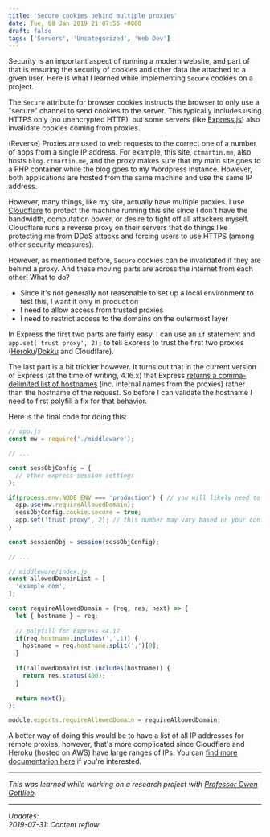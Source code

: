 ```yaml
---
title: 'Secure cookies behind multiple proxies'
date: Tue, 08 Jan 2019 21:07:55 +0000
draft: false
tags: ['Servers', 'Uncategorized', 'Web Dev']
---
```


Security is an important aspect of running a modern website, and part of that is ensuring the security of cookies and other data the attached to a given user. Here is what I learned while implementing `Secure` cookies on a project.

<!--more-->

The `Secure` attribute for browser cookies instructs the browser to only use a "secure" channel to send cookies to the server. This typically includes using HTTPS only (no unencrypted HTTP), but some servers (like [Express.js](https://expressjs.com/)) also invalidate cookies coming from proxies.

(Reverse) Proxies are used to web requests to the correct one of a number of apps from a single IP address. For example, this site, `ctmartin.me`, also hosts `blog.ctmartin.me`, and the proxy makes sure that my main site goes to a PHP container while the blog goes to my Wordpress instance. However, both applications are hosted from the same machine and use the same IP address.

However, many things, like my site, actually have multiple proxies. I use [Cloudflare](https://www.cloudflare.com/) to protect the machine running this site since I don't have the bandwidth, computation power, or desire to fight off all attackers myself. Cloudflare runs a reverse proxy on their servers that do things like protecting me from DDoS attacks and forcing users to use HTTPS (among other security measures).

However, as mentioned before, `Secure` cookies can be invalidated if they are behind a proxy. And these moving parts are across the internet from each other! What to do?

*   Since it's not generally not reasonable to set up a local environment to test this, I want it only in production
*   I need to allow access from trusted proxies
*   I need to restrict access to the domains on the outermost layer

In Express the first two parts are fairly easy. I can use an `if` statement and `app.set('trust proxy', 2);` to tell Express to trust the first two proxies ([Heroku](https://www.heroku.com/home)/[Dokku](http://dokku.viewdocs.io/dokku/) and Cloudflare).

The last part is a bit trickier however. It turns out that in the current version of Express (at the time of writing, 4.16.x) that Express [returns a comma-delimited list of hostnames](https://github.com/expressjs/express/issues/3494) (inc. internal names from the proxies) rather than the hostname of the request. So before I can validate the hostname I need to first polyfill a fix for that behavior.

Here is the final code for doing this:

```js
// app.js  
const mw = require('./middleware');

// ...

const sessObjConfig = {  
  // other express-session settings  
};

if(process.env.NODE_ENV === 'production') { // you will likely need to set this environment variable on your container host
  app.use(mw.requireAllowedDomain);
  sessObjConfig.cookie.secure = true;
  app.set('trust proxy', 2); // this number may vary based on your configuration
}

const sessionObj = session(sessObjConfig);
  
// ...
```

```js
// middleware/index.js  
const allowedDomainList = [  
  'example.com',
];

const requireAllowedDomain = (req, res, next) => {  
  let { hostname } = req;  
  
  // polyfill for Express <4.17  
  if(req.hostname.includes(',',1)) {  
    hostname = req.hostname.split(',')[0];  
  }  
  
  if(!allowedDomainList.includes(hostname)) {  
    return res.status(400);  
  }  
  
  return next();  
};

module.exports.requireAllowedDomain = requireAllowedDomain;
```

A better way of doing this would be to have a list of all IP addresses for remote proxies, however, that's more complicated since Cloudflare and Heroku (hosted on AWS) have large ranges of IPs. You can [find more documentation here](https://expressjs.com/en/guide/behind-proxies.html) if you're interested.

---

_This was learned while working on a research project with_ [_Professor Owen Gottlieb_](http://owengottlieb.org/)_._

---

_Updates:_  
_2019-07-31: Content reflow_
